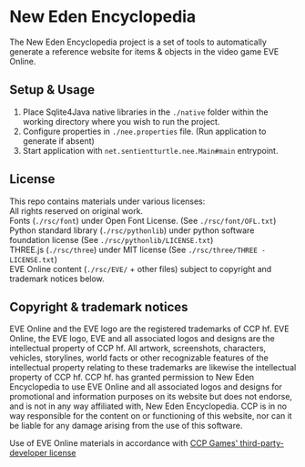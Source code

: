 # New Eden Encyclopedia

The New Eden Encyclopedia project is a set of tools to automatically generate a reference website for items & objects in the video game EVE Online.

## Setup & Usage

1) Place Sqlite4Java native libraries in the `./native` folder within the working directory where you wish to run the project.
2) Configure properties in `./nee.properties` file. (Run application to generate if absent)
3) Start application with `net.sentientturtle.nee.Main#main` entrypoint.

## License

This repo contains materials under various licenses:  
All rights reserved on original work.  
Fonts (`./rsc/font`) under Open Font License. (See `./rsc/font/OFL.txt`)  
Python standard library (`./rsc/pythonlib`) under python software foundation license (See `./rsc/pythonlib/LICENSE.txt`)  
THREE.js (`./rsc/three`) under MIT license (See `./rsc/three/THREE - LICENSE.txt`)  
EVE Online content (`./rsc/EVE/` + other files) subject to copyright and trademark notices below.

## Copyright & trademark notices

EVE Online and the EVE logo are the registered trademarks of CCP hf.
EVE Online, the EVE logo, EVE and all associated logos and designs are the intellectual property of CCP hf.
All artwork, screenshots, characters, vehicles, storylines, world facts or other recognizable features of the intellectual property relating to these trademarks are likewise the intellectual property of CCP hf.
CCP hf. has granted permission to New Eden Encyclopedia to use EVE Online and all associated logos and designs for promotional and information purposes on its website but does not endorse, and is not in any way affiliated with, New Eden Encyclopedia.
CCP is in no way responsible for the content on or functioning of this website, nor can it be liable for any damage arising from the use of this software.

Use of EVE Online materials in accordance with [CCP Games' third-party-developer license](https://developers.eveonline.com/license-agreement)